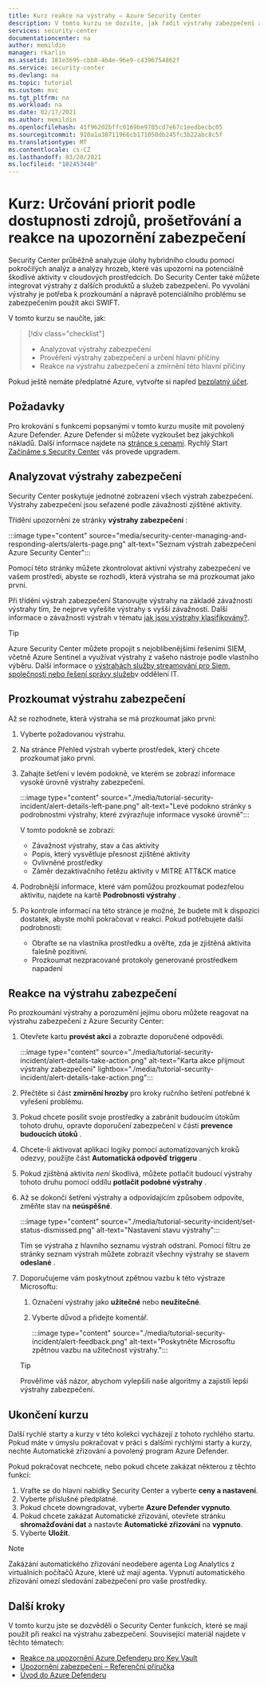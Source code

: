```yaml
---
title: Kurz reakce na výstrahy – Azure Security Center
description: V tomto kurzu se dozvíte, jak řadit výstrahy zabezpečení a určit & rozsah výstrahy hlavní příčinu.
services: security-center
documentationcenter: na
author: memildin
manager: rkarlin
ms.assetid: 181e3695-cbb8-4b4e-96e9-c4396754862f
ms.service: security-center
ms.devlang: na
ms.topic: tutorial
ms.custom: mvc
ms.tgt_pltfrm: na
ms.workload: na
ms.date: 02/17/2021
ms.author: memildin
ms.openlocfilehash: 41f96202bffc0169be9705cd7e67c1eedbecbc05
ms.sourcegitcommit: 910a1a38711966cb171050db245fc3b22abc8c5f
ms.translationtype: MT
ms.contentlocale: cs-CZ
ms.lasthandoff: 03/20/2021
ms.locfileid: "102453440"
---
```

# <a name="tutorial-triage-investigate-and-respond-to-security-alerts"></a>Kurz: Určování priorit podle dostupnosti zdrojů, prošetřování a reakce na upozornění zabezpečení
Security Center průběžně analyzuje úlohy hybridního cloudu pomocí pokročilých analýz a analýzy hrozeb, které vás upozorní na potenciálně škodlivé aktivity v cloudových prostředcích. Do Security Center také můžete integrovat výstrahy z dalších produktů a služeb zabezpečení. Po vyvolání výstrahy je potřeba k prozkoumání a nápravě potenciálního problému se zabezpečením použít akci SWIFT. 

V tomto kurzu se naučíte, jak:

> [!div class="checklist"]
> * Analyzovat výstrahy zabezpečení
> * Prověření výstrahy zabezpečení a určení hlavní příčiny
> * Reakce na výstrahu zabezpečení a zmírnění této hlavní příčiny

Pokud ještě nemáte předplatné Azure, vytvořte si napřed [bezplatný účet](https://azure.microsoft.com/free/).

## <a name="prerequisites"></a>Požadavky
Pro krokování s funkcemi popsanými v tomto kurzu musíte mít povolený Azure Defender. Azure Defender si můžete vyzkoušet bez jakýchkoli nákladů. Další informace najdete na [stránce s cenami](https://azure.microsoft.com/pricing/details/security-center/). Rychlý Start [Začínáme s Security Center](security-center-get-started.md) vás provede upgradem.


## <a name="triage-security-alerts"></a>Analyzovat výstrahy zabezpečení
Security Center poskytuje jednotné zobrazení všech výstrah zabezpečení. Výstrahy zabezpečení jsou seřazené podle závažnosti zjištěné aktivity. 

Třídění upozornění ze stránky **výstrahy zabezpečení** :

:::image type="content" source="media/security-center-managing-and-responding-alerts/alerts-page.png" alt-text="Seznam výstrah zabezpečení Azure Security Center":::

Pomocí této stránky můžete zkontrolovat aktivní výstrahy zabezpečení ve vašem prostředí, abyste se rozhodli, která výstraha se má prozkoumat jako první.

Při třídění výstrah zabezpečení Stanovujte výstrahy na základě závažnosti výstrahy tím, že nejprve vyřešíte výstrahy s vyšší závažností. Další informace o závažnosti výstrah v tématu [jak jsou výstrahy klasifikovány?](security-center-alerts-overview.md#how-are-alerts-classified).

> [!TIP]
> Azure Security Center můžete propojit s nejoblíbenějšími řešeními SIEM, včetně Azure Sentinel a využívat výstrahy z vašeho nástroje podle vlastního výběru. Další informace o [výstrahách služby streamování pro Siem, společnosti nebo řešení správy služeb](export-to-siem.md)v oddělení IT.


## <a name="investigate-a-security-alert"></a>Prozkoumat výstrahu zabezpečení

Až se rozhodnete, která výstraha se má prozkoumat jako první:

1. Vyberte požadovanou výstrahu.
1. Na stránce Přehled výstrah vyberte prostředek, který chcete prozkoumat jako první.
1. Zahajte šetření v levém podokně, ve kterém se zobrazí informace vysoké úrovně výstrahy zabezpečení.

    :::image type="content" source="./media/tutorial-security-incident/alert-details-left-pane.png" alt-text="Levé podokno stránky s podrobnostmi výstrahy, které zvýrazňuje informace vysoké úrovně":::

    V tomto podokně se zobrazí:
    - Závažnost výstrahy, stav a čas aktivity
    - Popis, který vysvětluje přesnost zjištěné aktivity
    - Ovlivněné prostředky
    - Záměr dezaktivačního řetězu aktivity v MITRE ATT&CK matice

1. Podrobnější informace, které vám pomůžou prozkoumat podezřelou aktivitu, najdete na kartě **Podrobnosti výstrahy** .

1. Po kontrole informací na této stránce je možné, že budete mít k dispozici dostatek, abyste mohli pokračovat v reakci. Pokud potřebujete další podrobnosti:

    - Obraťte se na vlastníka prostředku a ověřte, zda je zjištěná aktivita falešně pozitivní.
    - Prozkoumat nezpracované protokoly generované prostředkem napadení

## <a name="respond-to-a-security-alert"></a>Reakce na výstrahu zabezpečení
Po prozkoumání výstrahy a porozumění jejímu oboru můžete reagovat na výstrahu zabezpečení z Azure Security Center:

1.  Otevřete kartu **provést akci** a zobrazte doporučené odpovědi.

    :::image type="content" source="./media/tutorial-security-incident/alert-details-take-action.png" alt-text="Karta akce přijmout výstrahy zabezpečení" lightbox="./media/tutorial-security-incident/alert-details-take-action.png":::

1.  Přečtěte si část **zmírnění hrozby** pro kroky ručního šetření potřebné k vyřešení problému.
1.  Pokud chcete posílit svoje prostředky a zabránit budoucím útokům tohoto druhu, opravte doporučení zabezpečení v části **prevence budoucích útoků** .
1.  Chcete-li aktivovat aplikaci logiky pomocí automatizovaných kroků odezvy, použijte část **Automatická odpověď triggeru** .
1.  Pokud zjištěná aktivita *není* škodlivá, můžete potlačit budoucí výstrahy tohoto druhu pomocí oddílu **potlačit podobné výstrahy** .

1.  Až se dokončí šetření výstrahy a odpovídajícím způsobem odpovíte, změňte stav na **neúspěšné**.

    :::image type="content" source="./media/tutorial-security-incident/set-status-dismissed.png" alt-text="Nastavení stavu výstrahy":::

    Tím se výstraha z hlavního seznamu výstrah odstraní. Pomocí filtru ze stránky seznam výstrah můžete zobrazit všechny výstrahy se stavem **odeslané** .

1.  Doporučujeme vám poskytnout zpětnou vazbu k této výstraze Microsoftu:
    1. Označení výstrahy jako **užitečné** nebo **neužitečné**.
    1. Vyberte důvod a přidejte komentář.

        :::image type="content" source="./media/tutorial-security-incident/alert-feedback.png" alt-text="Poskytněte Microsoftu zpětnou vazbu na užitečnost výstrahy.":::

    > [!TIP]
    > Prověříme váš názor, abychom vylepšili naše algoritmy a zajistili lepší výstrahy zabezpečení.

## <a name="end-the-tutorial"></a>Ukončení kurzu

Další rychlé starty a kurzy v této kolekci vycházejí z tohoto rychlého startu. Pokud máte v úmyslu pokračovat v práci s dalšími rychlými starty a kurzy, nechte Automatické zřizování a povolený program Azure Defender. 

Pokud pokračovat nechcete, nebo pokud chcete zakázat některou z těchto funkcí:

1. Vraťte se do hlavní nabídky Security Center a vyberte **ceny a nastavení**.
1. Vyberte příslušné předplatné.
1. Pokud chcete downgradovat, vyberte **Azure Defender vypnuto**.
1. Pokud chcete zakázat Automatické zřizování, otevřete stránku **shromažďování dat** a nastavte **Automatické zřizování** na **vypnuto**.
1. Vyberte **Uložit**.

>[!NOTE]
> Zakázání automatického zřizování neodebere agenta Log Analytics z virtuálních počítačů Azure, které už mají agenta. Vypnutí automatického zřizování omezí sledování zabezpečení pro vaše prostředky.
>

## <a name="next-steps"></a>Další kroky
V tomto kurzu jste se dozvěděli o Security Center funkcích, které se mají použít při reakci na výstrahu zabezpečení. Související materiál najdete v těchto tématech:

- [Reakce na upozornění Azure Defenderu pro Key Vault](defender-for-key-vault-usage.md)
- [Upozornění zabezpečení – Referenční příručka](alerts-reference.md)
- [Úvod do Azure Defenderu](azure-defender.md)
